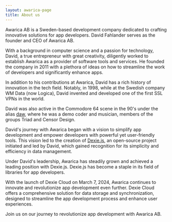 ```yaml
---
layout: awarica-page
title: About us
---
```


Awarica AB is a Sweden-based development company dedicated to crafting innovative solutions for app developers. David Fahlander serves as the founder and CEO of Awarica AB.

With a background in computer science and a passion for technology, David, a true entrepreneur with great creativity, diligently worked to establish Awarica as a provider of software tools and services. He founded the company in 2011 with a plethora of ideas on how to streamline the work of developers and significantly enhance apps.

In addition to his contributions at Awarica, David has a rich history of innovation in the tech field. Notably, in 1998, while at the Swedish company WM Data (now Logica), David invented and developed one of the first SSL VPNs in the world.

David was also active in the Commodore 64 scene in the 90's under the alias [daw](https://csdb.dk/scener/?id=440), where he was a demo coder and musician, members of the groups Triad and Censor Design.

David's journey with Awarica began with a vision to simplify app development and empower developers with powerful yet user-friendly tools. This vision led to the creation of [Dexie.js](/dexie), an open-source project initiated and led by David, which gained recognition for its simplicity and efficiency in data management.

Under David's leadership, Awarica has steadily grown and achieved a leading position with Dexie.js. Dexie.js has become a staple in its field of libraries for app developers.

With the launch of Dexie Cloud on March 7, 2024, Awarica continues to innovate and revolutionize app development even further. Dexie Cloud offers a comprehensive solution for data storage and synchronization, designed to streamline the app development process and enhance user experiences.

Join us on our journey to revolutionize app development with Awarica AB.
